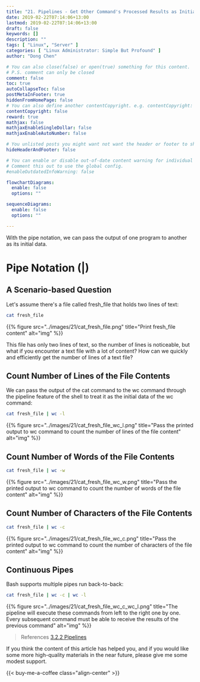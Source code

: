 ```yaml
---
title: "21. Pipelines - Get Other Command's Processed Results as Initial Data"
date: 2019-02-22T07:14:06+13:00
lastmod: 2019-02-22T07:14:06+13:00
draft: false
keywords: []
description: ""
tags: [ "Linux", "Server" ]
categories: [ "Linux Administrator: Simple But Profound" ]
author: "Dong Chen"

# You can also close(false) or open(true) something for this content.
# P.S. comment can only be closed
comment: false
toc: true
autoCollapseToc: false
postMetaInFooter: true
hiddenFromHomePage: false
# You can also define another contentCopyright. e.g. contentCopyright: "This is another copyright."
contentCopyright: false
reward: true
mathjax: false
mathjaxEnableSingleDollar: false
mathjaxEnableAutoNumber: false

# You unlisted posts you might want not want the header or footer to show
hideHeaderAndFooter: false

# You can enable or disable out-of-date content warning for individual post.
# Comment this out to use the global config.
#enableOutdatedInfoWarning: false

flowchartDiagrams:
  enable: false
  options: ""

sequenceDiagrams: 
  enable: false
  options: ""

---
```


<!--more-->

With the pipe notation, we can pass the output of one program to another as its initial data.

# Pipe Notation (|)

## A Scenario-based Question

Let's assume there's a file called fresh_file that holds two lines of text:

```bash
cat fresh_file
```

{{% figure src="../images/21/cat_fresh_file.png" title="Print fresh_file content" alt="img" %}}

This file has only two lines of text, so the number of lines is noticeable, but what if you encounter a text file with a lot of content? How can we quickly and efficiently get the number of lines of a text file?

## Count Number of Lines of the File Contents

We can pass the output of the cat command to the wc command through the pipeline feature of the shell to treat it as the initial data of the wc command:

```bash
cat fresh_file | wc -l
```

{{% figure src="../images/21/cat_fresh_file_wc_l.png" title="Pass the printed output to wc command to count the number of lines of the file content" alt="img" %}}

## Count Number of Words of the File Contents

```bash
cat fresh_file | wc -w
```

{{% figure src="../images/21/cat_fresh_file_wc_w.png" title="Pass the printed output to wc command to count the number of words of the file content" alt="img" %}}

## Count Number of Characters of the File Contents

```bash
cat fresh_file | wc -c
```

{{% figure src="../images/21/cat_fresh_file_wc_c.png" title="Pass the printed output to wc command to count the number of characters of the file content" alt="img" %}}

## Continuous Pipes

Bash supports multiple pipes run back-to-back:

```bash
cat fresh_file | wc -c | wc -l
```

{{% figure src="../images/21/cat_fresh_file_wc_c_wc_l.png" title="The pipeline will execute these commands from left to the right one by one. Every subsequent command must be able to receive the results of the previous command" alt="img" %}}

> References
> [3.2.2 Pipelines](https://www.gnu.org/software/bash/manual/html_node/Pipelines.html#index-commands_002c-pipelines)

If you think the content of this article has helped you, and if you would like some more high-quality materials in the near future, please give me some modest support.

<!-- Buy Me a Coffee Button -->
{{< buy-me-a-coffee class="align-center" >}}
